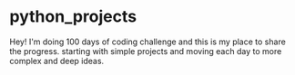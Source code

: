 # python_projects
Hey! I'm doing 100 days of coding challenge and this is my place to share the progress.
starting with simple projects and moving each day to more complex and deep ideas.
